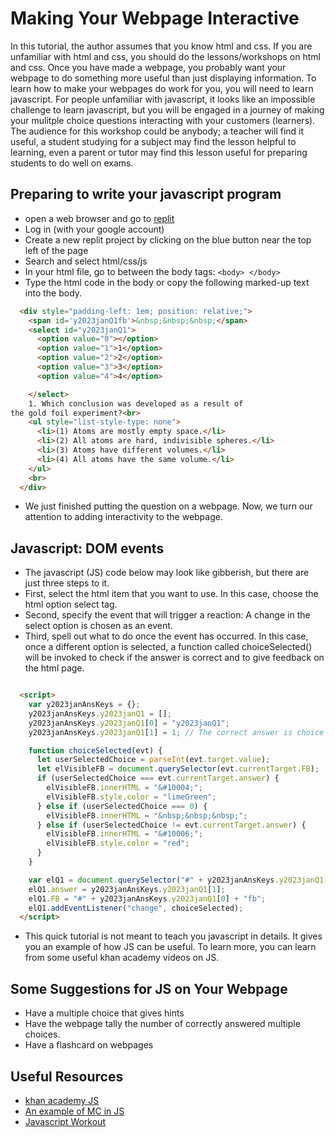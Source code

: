 # Making Your Webpage Interactive

In this tutorial, the author assumes that you know html and css. If you are
unfamiliar with html and css, you should do the lessons/workshops on html and css.
Once you have made a webpage, you probably want your webpage to do something more
useful than just displaying information. To learn how to make your webpages
do work for you, you will need to learn javascript. For people unfamiliar with
javascript, it looks like an impossible challenge to learn javascript, but you
will be engaged in a journey of making your mulitple choice questions interacting
with your customers (learners). The audience for this workshop could be anybody;
a teacher will find it useful, a student studying for a subject may find the lesson
helpful to learning, even a parent or tutor may find this lesson useful for preparing
students to do well on exams.



## Preparing to write your javascript program

* open a web browser and go to [replit](https://replit.com/)
* Log in (with your google account)
* Create a new replit project by clicking on the blue button near the top left of the page
* Search and select html/css/js
* In your html file, go to between the body tags: ` <body> </body> `
* Type the html code in the body or copy the following marked-up text into the body.
```html
  <div style="padding-left: 1em; position: relative;">
    <span id='y2023janQ1fb'>&nbsp;&nbsp;&nbsp;</span>
    <select id="y2023janQ1">
      <option value="0"></option>
      <option value="1">1</option>
      <option value="2">2</option>
      <option value="3">3</option>
      <option value="4">4</option>

    </select>
    1. Which conclusion was developed as a result of
the gold foil experiment?<br>
    <ul style="list-style-type: none">
      <li>(1) Atoms are mostly empty space.</li>
      <li>(2) All atoms are hard, indivisible spheres.</li>
      <li>(3) Atoms have different volumes.</li>
      <li>(4) All atoms have the same volume.</li>
    </ul>
    <br>
  </div>
```



* We just finished putting the question on a webpage. Now, we turn our attention to adding interactivity to the webpage.


## Javascript: DOM events
* The javascript (JS) code below may look like gibberish, but there are just three steps to it.
* First, select the html item that you want to use. In this case, choose the html option select tag.
* Second, specify the event that will trigger a reaction: A change in the select option is chosen as an event.
* Third, spell out what to do once the event has occurred. In this case, once a different option is selected, a function called choiceSelected() will be invoked to check if the answer is correct and to give feedback on the html page. 
```html

  <script>
    var y2023janAnsKeys = {};
    y2023janAnsKeys.y2023janQ1 = [];
    y2023janAnsKeys.y2023janQ1[0] = "y2023janQ1";
    y2023janAnsKeys.y2023janQ1[1] = 1; // The correct answer is choice 1

    function choiceSelected(evt) {
      let userSelectedChoice = parseInt(evt.target.value);
      let elVisibleFB = document.querySelector(evt.currentTarget.FB);
      if (userSelectedChoice === evt.currentTarget.answer) {
        elVisibleFB.innerHTML = "&#10004;";
        elVisibleFB.style.color = "limeGreen";
      } else if (userSelectedChoice === 0) {
        elVisibleFB.innerHTML = "&nbsp;&nbsp;&nbsp;";
      } else if (userSelectedChoice != evt.currentTarget.answer) {
        elVisibleFB.innerHTML = "&#10006;";
        elVisibleFB.style.color = "red";
      }
    }

    var elQ1 = document.querySelector("#" + y2023janAnsKeys.y2023janQ1[0]);
    elQ1.answer = y2023janAnsKeys.y2023janQ1[1];
    elQ1.FB = "#" + y2023janAnsKeys.y2023janQ1[0] + "fb";
    elQ1.addEventListener("change", choiceSelected);
  </script>


```

* This quick tutorial is not meant to teach you javascript in details. It gives you an
example of how JS can be useful. To learn more, you can learn from some useful khan academy videos on JS. 

## Some Suggestions for JS on Your Webpage
* Have a multiple choice that gives hints
* Have the webpage tally the number of correctly answered multiple choices. 
* Have a flashcard on webpages


## Useful Resources
* [khan academy JS](https://www.khanacademy.org/computing/computer-programming/html-css-js)
* [An example of MC in JS](https://www.freecodecamp.org/news/multiple-choice-quiz-template/)
* [Javascript Workout](https://www.freecodecamp.org/learn/javascript-algorithms-and-data-structures/#basic-javascript)
<!--- [A Guide to Markdown File](https://towardsdatascience.com/the-ultimate-markdown-cheat-sheet-3d3976b31a0) --->
